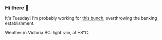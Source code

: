 ### Hi there :wave:

It's Tuesday! I'm probably working for [this bunch](https://github.com/kohofinancial), overthrowing the banking establishment.

Weather in Victoria BC: light rain, at +8°C.
